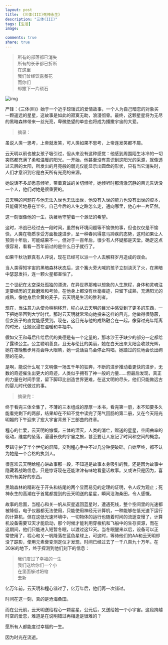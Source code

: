 ```yaml
---
layout: post
title: 《三体(III)死神永生》
description: "三体(III)"
tags: [生活]
image:

comments: true
share: true
---
```


> 所有的部落都已消失<br  />
> 所有的长矛都已折断<br  />
> 在这里<br  />
> 我们曾经饮露餐花<br  />
> 而你们<br  />
> 却撒下一片硕石

![img](http://img13.360buyimg.com/n0/jfs/t1378/153/356958682/533457/ac0aff58/55dadc6cN604f26d6.jpg)

<!-- more -->

严锋：《三体(III)》始于一个近乎琼瑶式的爱情故事，一个人为自己暗恋的对象买一颗遥远的星星，这故事是如此的寂寞无助，浪漫彻骨。最终，这颗星星将为无尽的黑暗森林带来一丝光亮，卑微绝望的单恋也将成为播撒宇宙的大爱。

>摘录：

虽说人类一思考，上帝就发笑，可人类如果不思考，上帝连发笑都不屑。

云天明以前也被女孩子吸引过，但从来没有这种感觉：他感到周围陌生冰冷的一切突然都充满了柔和温暖的阳光。一开始，他甚至没有意识到这阳光的采源，就像透过云层的太阳，所发出的月亮般的弱光仅能显示出圆盘的形状，只有当它消失时，人们才意识到它是白天所有光亮的来源。

她说话不多却愿意倾听，带着真诚的关切倾听，她倾听时那清澈沉静的目光告诉没一个人，他们对她是很重要的。

云天明的问题在与他无法入世也无法出世，他没有入世的能力也没有出世的资本，只能痛苦地悬在半空。自己今后的人生之路怎么走，通向哪里，他心中一片茫然。

这一刻很像他的一生，执著地守望着一个渺茫的希望。

这时，冷战已经过去一段时间，虽然有环境问题等不愉快的事，但也仅仅是不愉快，人类在物质享受方面极速进步，呈一种春风得意马蹄疾的态势，这时如果让人预测十年后，可能结果不一，但对于一百年后，很少有人怀疑那是天堂。确定这点很容易，看看一百年前过的是什么日子就行了。

如果千秋功罪真有人评说，现在已经可以派一个人去解释岁月造成的误会。

当人类得知宇宙的黑暗森林状态后，这个篝火旁大喊的孩子立刻浇灭了火，在黑暗中瑟瑟发抖，连一颗火星都害怕了。

三个世纪在太空深处孤独的漂流，在异世界那难以想象的人生旅程，身体和灵魂注定要经历的无数磨难和考验，在他身上都没有丝毫痕迹，只留下成熟，充满阳光的成熟，像他身后金黄的麦子。云天明是生活的胜利者。

现在，当注意力从使命稍稍移开，程心从云天明的目光中感受到了更多的东西，一下把她带回到大学时代。那时云天明就常常向她投来这样的目光，他做得很隐蔽，但女孩子的直觉能感受到。现在，这目光与他的成熟融合在一起，像穿过光年距离的时光，让她沉浸在温暖和幸福中。

假如父王和母后传给后代的美德是有一个定量的，那冰沙王子缺少的部分一定都给了露珠公主。公主聪明善良，且无与伦比的美丽，她在白天出来太阳会收敛光辉，她在夜晚散步月亮会睁大眼睛，她一说话百鸟会停止鸣唱，她踏过的荒地会长出绚丽的花朵。

是啊，能说什么呢？文明像一场五千年的狂奔，不断的进步推动着更快的进步，无数的奇迹催生出更大的奇迹，人类似乎拥有了神一般的力量......但最后发现，真正的力量在时间手里，留下脚印比创造世界更难，在这文明的尽头，他们只能做远古的婴儿时代做过的事。

>摘录完：

终于看完三体全集了，不薄的三本组成的厚厚一本书，看完第一册，本不知要多久能看完剩下的两部，结果却在不知不觉中读完了荡气回肠的第二册，又在今天阳光明媚的下午迎来了宏大宇宙背景下三部曲的终章。

程心的仁爱，云天明的慷慨，三体的湮灭，人类的消亡，赠送的星星，空间曲率的驱动，维度的坠落，漫漫长夜的宇宙之旅，甚至要让人忘记了时间和空间的概念。

罗辑守护了半个世纪的屏障，交到程心手中不过几分钟便破碎。自始至终，都不认为她是一个合格的执剑人。

很喜欢云天明给程心讲故事那一段，不知道是故事本身吸引的我，还是因为故事中隐藏着战略信息，只是惊讶现在还能津津有味地看童话故事。又或许只是因为，喜欢所有美好的东西。

黑暗森林的精彩在于开头和结尾的两个显而易见的定理的证明，令人叹为观止；死神永生的高潮在于首尾都提到的云天明送的星星，瞬间沧海桑田，令人感慨。

故事的后面，当程心和关一帆从灰星返回蓝星时，遭遇死线，整个空间里的光速都被降低，电子仪器都无法使用，只能使用神经元计算机，一种能够在低光速下运行的计算机，但在这低光速环境中，一切物体的运行也随着时间的流逝变慢了，计算机设备需要12天才能启动，那个时候才能利用穿梭机和飞船中的生存资源，而在这期间，他们只能进入短暂冬眠，以渡过这12天。当冬眠醒来以后，设备可以正常使用了，程心和关一帆降落在蓝色星球上，可这时，等待他们的AA和云天明却没了踪影，使用元素衰变测定仪才发现，时间已经过去了一千八百九十万年。在30米的地下，终于探测到他们刻下的信息：

> 我们度过了幸福的一生<br  />
> 我们送给你们一个小<br  />
> 在里面躲过坍缩<br  />
> 去新

亿万年前，云天明和程心错过了，亿万年后，他们再一次错过。

时间在这一刻，真的是沧海桑田。

而在公元前，云天明送给程心一颗星星，公元后，又送给她一个小宇宙。这段跨越时空的爱恋，难道是在说明错过再相逢是很难的？

愿所有人都能度过幸福的一生。

因为时光在流逝。